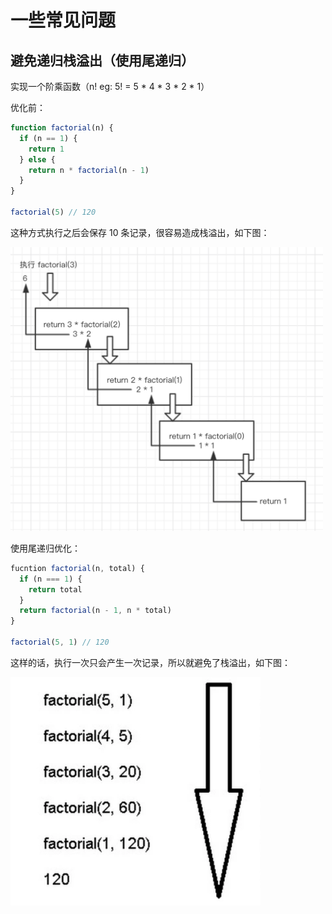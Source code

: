 # 一些常见问题

## 避免递归栈溢出（使用尾递归）

实现一个阶乘函数（n! eg: 5! = 5 * 4 * 3 * 2 * 1）

优化前：

```js
function factorial(n) {
  if (n == 1) {
    return 1
  } else {
    return n * factorial(n - 1)
  }
}

factorial(5) // 120
```

这种方式执行之后会保存 10 条记录，很容易造成栈溢出，如下图：

<img src="https://github.com/KayneWang/blog/blob/master/img/factorial.png" width="500" />

使用尾递归优化：

```js
fucntion factorial(n, total) {
  if (n === 1) {
    return total
  }
  return factorial(n - 1, n * total)
}

factorial(5, 1) // 120
```

这样的话，执行一次只会产生一次记录，所以就避免了栈溢出，如下图：

<img src="https://github.com/KayneWang/blog/blob/master/img/factorialTail.png" width="400" />

